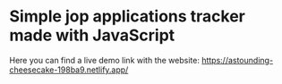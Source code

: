 # Simple jop applications tracker made with JavaScript

Here you can find a live demo link with the website: 
https://astounding-cheesecake-198ba9.netlify.app/
